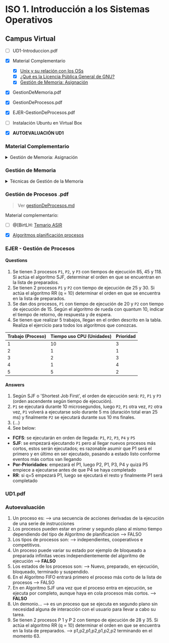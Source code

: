# ISO 1. Introducción a los Sistemas Operativos

## Campus Virtual

- [ ] UD1-Introduccion.pdf
- [x] Material Complementario
  - [x] [Unix y su relación con los OSs](https://blogthinkbig.com/unix-el-padre-de-los-sistemas-operativos-actuales)
  - [x] [¿Qué es la Licencia Pública General de GNU?](https://youtu.be/7x7LGrVvYZ4)
  - [x] [Gestión de Memoria: Asignación](https://youtu.be/hMhPTWUJX_M)
- [x] GestionDeMemoria.pdf
- [x] GestionDeProcesos.pdf
- [x] EJER-GestionDeProcesos.pdf
- [ ] Instalación Ubuntu en Virtual Box
- [x] **AUTOEVALUACIÓN UD1**


### Material Complementario

<details>
<summary>Gestión de Memoria: Asignación</summary>


1. Unix y su relación con los SOs
   - Objetivos: SO multitarea y multiusuario, rápido y seguro.
   - BSD como respuesta más maleable, antecesor de MacOS
   - Microsoft: MS-DOS
   - UNIX > Linux > Android
2. GNU's GPL
   - Copyleft: allow to redistribute under the same terms
   - Standpoint of community rather than company
3. Gestión de memoria: asignación

#### Gestión de memoria: asignación

##### Sistemas monoprogramados
- No son **multitarea**
- Sistema Operativo - Proceso en ejecución == ocupan TODA la memoria

##### Particiones estáticas de tamaño fijo
- Dividen `D` la memoria para la asignación de procesos `P` (mismo tamaño bloques)
- ejemplo: P1 ocupa D1 entera, P2 y P3 ocupan D2 y D3 pero sobra espacio; P4 no cabría y no se llegaría a ejecutar!
- problema: **fragmentación interna**^[como en C no?]: memoria *inutilizada*

##### Particiones estáticas de tamaño variable
- `D` varios tamaños pero mismo problema de **fragmentación interna** y de bloques quizá demasiado pequeños
- ~~Adaptar las `D` al tamaño de los `P`~~

##### Particiones Dinámicas
- `P` se autoasigna memoria (espacio `E`, no `D`)
- al desaparecer el `P`, el `E` puede quedar inutilizado (frag.int.)
- SOLUCIÓN: **dividir procesos para aprovechar tales huecos**

##### Necesidad de Instrucciones Secuenciales

<!-- a:HEX to DEC, bit to MiB = 260.11 -->

- ejemplo memoria + instrucciones:
  - (`P2` con varias instrucciones se divide antes y después de `P1`)
  - PROBLEMA: programa dividido en memoria ergo **registro** secuencial lee algo que no debe 

| Dirección  | Instrucción (ASM)             |
| ---        | ---                           |
| 0x0F810000 | 2.1 `add  $t5, $t1, $t2`      | 
| 0x0F810004 | 2.2 `sw   $t5, theArray($t0)` |
| 0x0F810008 | 1.1 `add  foo`                |
| 0x0F81000C | 1.2 `sw   bar`                |
| 0x0F810010 | 2.3 `addi $t0, $t0, 4`        |
| 0x0F810014 | 2.4 `blt  $t0, 160, loop`     |
| 0x0F810018 |
| 0x0F81001C |

> **arquitectura**: cargar programa en memoria, al ejecutarlo el *registro contador de programas de la CPU* lee la primera posición(dirección asignada) y continúa secuencialmente

##### Paginación
- ejemplo
  - páginas 1,2,3 con líneas 1-20 --> da igual que estén ordenadas en tanto que conocemos su número y el desplazamiento (línea)
- tabla de páginas: numeradas y con desplazamiento (las páginas son grandes, hay que saber encontrar x dentro cada una)
- en memoria física, se pueden guardar tales páginas en **marcos de páginas**

Memoria Virtual (**páginas**) VS Memoria Física (**marcos**)
- marco abarca varias direcciones!! <!--roughly 64K ?-->
- Dirección memoria virtual `0x010FA00C` con dos partes:
  1. `010` -> **página** que lleva —mediante MMU^[Memory Management Unit]— al **marco** de la memoria física!
  2. `FA00C` --> **desplazamiento** (*offset*)
- El MMU determina que 010 se corresponde con 100 pongamos, así que la correspondencia física podría ser 0x100FA00C para la movida virtual 0x010FA00C.
- RESUMEN: sistema permite 'desorganización'

<img src="/img/ISO/ud1-paginacion.png" alt="paginacion" width="500"/>

PROBLEMA
- dos [2] accesos a memoria
  1. Consulta *Tabla de páginas*
  2. Consulta de la dirección real, física
- SOLUCIÓN: **TLB**
  - Translation Lookaside Buffer
  - Buffer de traducción de direcciones; pequeña memoria más cerca del procesador que puede evitar consultar la Tabla de páginas si está synced (VELOCIDAD)
    - MAPA: `0x` -> TLB -> `0x` || `0x` -> TLB -> Tabla de páginas -> `0x` 

##### Memoria Virtual

- se verifica si un programa ya está en memoria o si hay que llevarlo desde el drive
- ventajas:
  - programa no necesita estar cargado en memoria todo el tiempo
  - número de direcciones mayor (porque virtual > físico)

<img src="/img/ISO/ud1-memoriaVirtual.png" alt="memoriaVirtual" width="500"/>

> ojo disco SWAP

##### Segmentación

- alternativa a la paginación aunque se usan a la vez (*segmentos paginados*)!
- segmentos de tamaño variable
- misma división (eg. 0x010FA00C en Memoria Virtual)
  1. segmento `010` va a la tabla de segmentos
  2. tabla de segmentos: nº (010) + Base + Límite
     1. base de la memoria física 
     2. límite que va con el offset (`FA00C`) a la MMU y...
  3. Si MMU detecta que el **desplazamiento** > **límite**: SEGMENTATION FAULT!
  4. Si todo ok, lleva a la memoria física real!


</details>


### Gestión de Memoria

<details>
<summary>Técnicas de Gestión de la Memoria</summary>

Problemas
- Reubicación // asignación de memoria distinta para cada ejecución del mismo programa
- Protección // evitar accesos indebidos accidentales o intencionados 
- Compartición // permitir a dos procesos acceder al mismo bloque de memoria

Organización
- Lógica
- Física
  - principal: rápida, volátil, escasa
  - secundaria: lenta, persistente, abundante

#### Técnicas de gestión de la memoria 01: Paginación
- Memoria física dividida en **tramas** o *frames*
- *Programas* o espacio lógico en partes idénticas llamadas **páginas** <!--PROCESOS RIGHT?!-->
- Permite asociar 'páginas' a 'frames' distintos...
- sin necesidad de asignar las 'páginas' de un **proceso** a 'frames' contiguos
- Mediante **tabla de paginación** del SO que controla tal ASIGNACIÓN

EJEMPLO
- Cuatro procesos con respectivo número de páginas, cargados en **marcos**:

| Procesos | Nº Páginas | Marcos asignados | Dirección física |
| ---      | ---        | ---              | ---              |
| a        | 3          | 0,*1*,2            | 1k:0000,1000,2000
| b        | 2          | 3,4              | ~~c'est fini~~
| c        | 2          | 5,6              | 1k:5000,6000
| fin programa B |
| d        | 3          | **3,4,7**        | 1k:3000,4000,7000

<!--
> Dirección física **NO SE ENTIENDE** 
>
> "¿A qué área de memoria real corresponde esta página [2]?" ¡Marco *1*!
-->

#### Técnicas de gestión de la memoria 02: Segmentación
- Proceso `P` divido en segmentos `S`
- Tamaño `S` indefinido, puede variar hasta un límite máximo <!--Y ESO?-->
- `P` cargado en memoria situando cada `S` en 'particiones dinámicas' <!--MARCOS RIGHT?!-->
  - (el SO buscará huecos libres en memoria)
- SO crea para cada `P` una Tabla `T` con todos los `S` indicando dirección física `D` y tamaño
- PRO: se reduce la *fragmentación interna*
- CON: puede presentar fragmentación externa

> ¿Relación con **páginas**?


#### Memoria Virtual
- alojar en RAM solo determinadas páginas y/o^[¿?] segmentos, no todo el proceso
- el resto, en disco // zona de intercambio!

#### Swapping Zone
- 'recámara' en el disco donde el Gestor de Memoria del SO ha dispuesto aquellos procesos `P` que no "caben" en la RAM
- `P` puede estar bloqueado, suspendido, o en simple espera por operación I/O



</details>


### Gestión de Procesos .pdf

> Ver [gestionDeProcesos.md](/ISO/UD1/gestionDeProcesos.md)

Material complementario:
- [ ] @[BirtLH: [Temario ASIR](https://ikastaroak.birt.eus/edu/argitalpen/backupa/20200331/1920k/es/ASIR/ISO/ISO01/es_ASIR_ISO01_Contenidos/website_312_procesos.html#)
- [x] [Algoritmos planificación procesos](https://josecarreres.wordpress.com/2015/10/05/planificacion-y-procesos-en-windows-y-linux/)


### EJER - Gestión de Procesos


#### Questions
1. Se tienen 3 procesos `P1`, `P2`, y `P3` con tiempos de ejecución 85, 45 y 118. Si actúa el algoritmo SJF, determinar el orden en que se encuentran en la lista de preparados.
2. Se tienen 2 procesos `P1` y `P2` con tiempo de ejecución de 25 y 30. Si actúa el algoritmo RR (q = 10) determinar el orden en que se encuentra en la lista de preparados.  
3. Se dan dos procesos, `P1` con tiempo de ejecución de 20 y `P2` con tiempo de ejecución de 15. Según el algoritmo de rueda con quantum 10, indicar el tiempo de retorno, de respuesta y de espera. 
4. Se tienen que realizar 5 trabajos, llegan en el orden descrito en la tabla. Realiza el ejercicio para todos los algoritmos que conozcas.

| Trabajo (Proceso) | Tiempo uso CPU (Unidades) | Prioridad |
| ---               | ---                       | ---       |
| 1                 | 10                        | 3         |
| 2                 | 1                         | 1         |
| 3                 | 2                         | 3         |
| 4                 | 1                         | 4         |
| 5                 | 5                         | 2         |


#### Answers
1. Según SJF o 'Shortest Job First', el orden de ejecución será: `P2`, `P1` y `P3` (orden ascendente según tiempo de ejecución).
2. `P1` se ejecutará durante 10 microsegundos, luego `P2`, `P1` otra vez, `P2` otra vez, `P1` volverá a ejecutarse solo durante 5 ms (duración total eran 25 ms) y finalmente `P2` se ejecutará durante sus 10 ms finales.
3. (...)
4. See below:

- **FCFS**: se ejecutarán en orden de llegada: `P1`, `P2`, `P3`, `P4` y `P5`
- **SJF**: se empezará ejecutando `P1` pero al llegar nuevos procesos más cortos, estos serán ejecutados; es razonable asumir que P1 será el primero y en último en ser ejecutado, pasando a estado listo conforme eventos más cortos van llegando
- **Por-Prioridades**: empezará el P1, luego P2, P1, P3, P4 y quizá P5 empiece a ejecutarse antes de que P4 se haya completado
- **RR**: si q=5 empezará P1, luego se ejecutará el resto y finalmente P1 será completado


<!--
### Instalación Ubuntu en Virtual Box
1. [Información básica de VirtualBox y los sistemas de virtualización](https://www.geeknetic.es/VirtualBox/que-es-y-para-que-sirve)
2. [Enlace de descarga](https://www.virtualbox.org/wiki/Downloads)
3. [Descarga de la ISO de Ubuntu](https://ubuntu.com/download/desktop)
4. Instalar VirtualBox y crear maquina virtual de UBUNTU
-->

### UD1.pdf




### Autoevaluación

1. Un proceso es: --> una secuencia de acciones derivadas de la ejecución de una serie de instrucciones
2. Los procesos pueden estar en primer y segundo plano al mismo tiempo dependiendo del tipo de Algoritmo de planificacion --> FALSO
3. Los tipos de procesos son: --> independientes, cooperativos e competitivos.
4. Un proceso puede variar su estado por ejemplo de bloqueado a preparada infinitas veces independientemente del algoritmo de ejecución --> **FALSO**
5. Los estados de los procesos son: --> Nuevo, preparado, en ejecución, bloqueado, terminado y suspendido.
6. En el Algoritmo FIFO entrará primero el proceso más corto de la lista de procesos --> FALSO
7. En en Algoritmo SJF una vez que el proceso entra en ejecución, se ejecuta por completo, aunque haya en cola procesos más cortos. --> **FALSO**
8. Un demonio... --> es un proceso que se ejecuta en segundo plano sin necesidad alguna de interacción con el usuario para llevar a cabo su tarea.
9. Se tienen 2 procesos P 1 y P 2 con tiempo de ejecución de 28 y 35. Si actúa el algoritmo RR (q = 10) determinar el orden en que se encuentra en la lista de preparados. --> p1,p2,p1,p2,p1,p2,p2 terminando en el momento 63.

